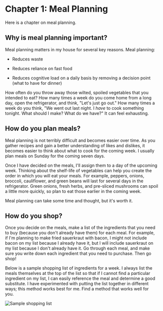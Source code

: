 # Chapter 1: Meal Planning

Here is a chapter on meal planning.

## Why is meal planning important?

Meal planning matters in my house for several key reasons. Meal planning:

-   Reduces waste

-   Reduces reliance on fast food

-   Reduces cognitive load on a daily basis by removing a decision point (what to have for dinner)

How often do you throw away those wilted, spoiled vegetables that you intended to eat? How many times a week do you come home from a long day, open the refrigerator, and think, "Let's just go out." How many times a week do you think, "We went out last night. I *have* to cook something tonight. What should I make? What do we have?" It can feel exhausting.

## How do you plan meals?

Meal planning is not terribly difficult and becomes easier over time. As you gather recipes and gain a better understanding of likes and dislikes, it becomes easier to think about what to cook for the coming week. I usually plan meals on Sunday for the coming seven days.

Once I have decided on the meals, I'll assign them to a day of the upcoming week. Thinking about the shelf-life of vegetables can help you create the order in which you will eat your meals. For example, peppers, onions, broccoli, cauliflower, and green beans will last for several days in the refrigerator. Green onions, fresh herbs, and pre-sliced mushrooms can spoil a little more quickly, so plan to eat those earlier in the coming week.

Meal planning can take some time and thought, but it's worth it.

## How do you shop?

Once you decide on the meals, make a list of the ingredients that you need to buy (because you don't already have them) for each meal. For example, if I'm planning to make fried sauerkraut with bacon, I might not include bacon on my list because I already have it, but I will include sauerkraut on my list because I don't already have it. Go through each meal, and make sure you write down each ingredient that you need to purchase. Then go shop!

Below is a sample shopping list of ingredients for a week. I always list the meals themselves at the top of the list so that if I cannot find a particular ingredient on my list, I can easily reference the meal and determine a good substitute. I have experimented with putting the list together in different ways; this method works best for me. Find a method that works well for you. 

![Sample shopping list](list.jpg)

## 
